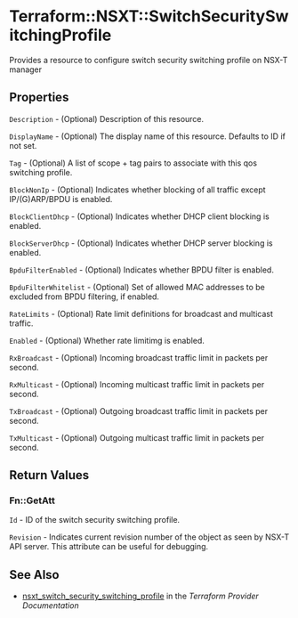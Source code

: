 # Terraform::NSXT::SwitchSecuritySwitchingProfile

Provides a resource to configure switch security switching profile on NSX-T manager

## Properties

`Description` - (Optional) Description of this resource.

`DisplayName` - (Optional) The display name of this resource. Defaults to ID if not set.

`Tag` - (Optional) A list of scope + tag pairs to associate with this qos switching profile.

`BlockNonIp` - (Optional) Indicates whether blocking of all traffic except IP/(G)ARP/BPDU is enabled.

`BlockClientDhcp` - (Optional) Indicates whether DHCP client blocking is enabled.

`BlockServerDhcp` - (Optional) Indicates whether DHCP server blocking is enabled.

`BpduFilterEnabled` - (Optional) Indicates whether BPDU filter is enabled.

`BpduFilterWhitelist` - (Optional) Set of allowed MAC addresses to be excluded from BPDU filtering, if enabled.

`RateLimits` - (Optional) Rate limit definitions for broadcast and multicast traffic.

`Enabled` - (Optional) Whether rate limitimg is enabled.

`RxBroadcast` - (Optional) Incoming broadcast traffic limit in packets per second.

`RxMulticast` - (Optional) Incoming multicast traffic limit in packets per second.

`TxBroadcast` - (Optional) Outgoing broadcast traffic limit in packets per second.

`TxMulticast` - (Optional) Outgoing multicast traffic limit in packets per second.


## Return Values

### Fn::GetAtt

`Id` - ID of the switch security switching profile.

`Revision` - Indicates current revision number of the object as seen by NSX-T API server. This attribute can be useful for debugging.

## See Also

* [nsxt_switch_security_switching_profile](https://www.terraform.io/docs/providers/nsxt/r/switch_security_switching_profile.html) in the _Terraform Provider Documentation_